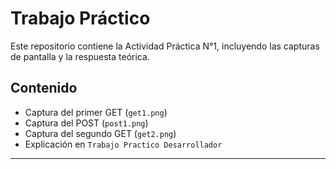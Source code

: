 # Trabajo Práctico

Este repositorio contiene la Actividad Práctica N°1, incluyendo las capturas de pantalla y la respuesta teórica.

## Contenido

- Captura del primer GET (`get1.png`)
- Captura del POST (`post1.png`)
- Captura del segundo GET (`get2.png`)
- Explicación en `Trabajo Practico Desarrollador`

---